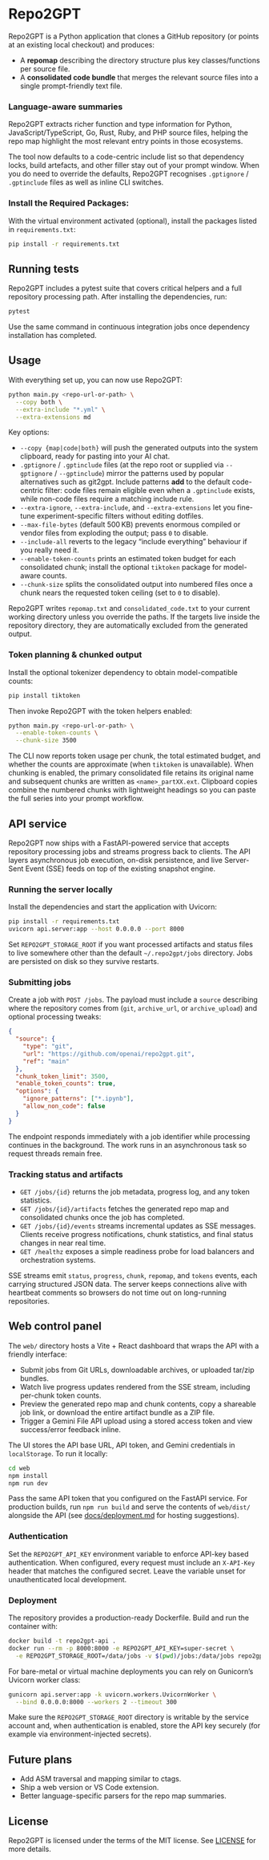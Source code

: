 # Repo2GPT
Repo2GPT is a Python application that clones a GitHub repository (or points at an existing local checkout) and produces:

- A **repomap** describing the directory structure plus key classes/functions per source file.
- A **consolidated code bundle** that merges the relevant source files into a single prompt-friendly text file.

### Language-aware summaries

Repo2GPT extracts richer function and type information for Python, JavaScript/TypeScript, Go, Rust, Ruby, and PHP source files, helping the repo map highlight the most relevant entry points in those ecosystems.

The tool now defaults to a code-centric include list so that dependency locks, build artefacts, and other filler stay out of your prompt window. When you do need to override the defaults, Repo2GPT recognises `.gptignore` / `.gptinclude` files as well as inline CLI switches.

### Install the Required Packages:

With the virtual environment activated (optional), install the packages listed in `requirements.txt`:

```bash
pip install -r requirements.txt
```

## Running tests

Repo2GPT includes a pytest suite that covers critical helpers and a full repository processing path. After installing the
dependencies, run:

```bash
pytest
```

Use the same command in continuous integration jobs once dependency installation has completed.

## Usage

With everything set up, you can now use Repo2GPT:

```bash
python main.py <repo-url-or-path> \
  --copy both \
  --extra-include "*.yml" \
  --extra-extensions md
```

Key options:

- `--copy {map|code|both}` will push the generated outputs into the system clipboard, ready for pasting into your AI chat.
- `.gptignore` / `.gptinclude` files (at the repo root or supplied via `--gptignore` / `--gptinclude`) mirror the patterns used by popular alternatives such as git2gpt. Include patterns **add** to the default code-centric filter: code files remain eligible even when a `.gptinclude` exists, while non-code files require a matching include rule.
- `--extra-ignore`, `--extra-include`, and `--extra-extensions` let you fine-tune experiment-specific filters without editing dotfiles.
- `--max-file-bytes` (default 500 KB) prevents enormous compiled or vendor files from exploding the output; pass `0` to disable.
- `--include-all` reverts to the legacy “include everything” behaviour if you really need it.
- `--enable-token-counts` prints an estimated token budget for each consolidated chunk; install the optional `tiktoken` package for model-aware counts.
- `--chunk-size` splits the consolidated output into numbered files once a chunk nears the requested token ceiling (set to `0` to disable).

Repo2GPT writes `repomap.txt` and `consolidated_code.txt` to your current working directory unless you override the paths. If the targets live inside the repository directory, they are automatically excluded from the generated output.

### Token planning & chunked output

Install the optional tokenizer dependency to obtain model-compatible counts:

```bash
pip install tiktoken
```

Then invoke Repo2GPT with the token helpers enabled:

```bash
python main.py <repo-url-or-path> \
  --enable-token-counts \
  --chunk-size 3500
```

The CLI now reports token usage per chunk, the total estimated budget, and whether the counts are approximate (when `tiktoken` is unavailable). When chunking is enabled, the primary consolidated file retains its original name and subsequent chunks are written as `<name>_partXX.ext`. Clipboard copies combine the numbered chunks with lightweight headings so you can paste the full series into your prompt workflow.

## API service

Repo2GPT now ships with a FastAPI-powered service that accepts repository processing jobs and streams progress back to clients. The API layers asynchronous job execution, on-disk persistence, and live Server-Sent Event (SSE) feeds on top of the existing snapshot engine.

### Running the server locally

Install the dependencies and start the application with Uvicorn:

```bash
pip install -r requirements.txt
uvicorn api.server:app --host 0.0.0.0 --port 8000
```

Set `REPO2GPT_STORAGE_ROOT` if you want processed artifacts and status files to live somewhere other than the default `~/.repo2gpt/jobs` directory. Jobs are persisted on disk so they survive restarts.

### Submitting jobs

Create a job with `POST /jobs`. The payload must include a `source` describing where the repository comes from (`git`, `archive_url`, or `archive_upload`) and optional processing tweaks:

```json
{
  "source": {
    "type": "git",
    "url": "https://github.com/openai/repo2gpt.git",
    "ref": "main"
  },
  "chunk_token_limit": 3500,
  "enable_token_counts": true,
  "options": {
    "ignore_patterns": ["*.ipynb"],
    "allow_non_code": false
  }
}
```

The endpoint responds immediately with a job identifier while processing continues in the background. The work runs in an asynchronous task so request threads remain free.

### Tracking status and artifacts

- `GET /jobs/{id}` returns the job metadata, progress log, and any token statistics.
- `GET /jobs/{id}/artifacts` fetches the generated repo map and consolidated chunks once the job has completed.
- `GET /jobs/{id}/events` streams incremental updates as SSE messages. Clients receive progress notifications, chunk statistics, and final status changes in near real time.
- `GET /healthz` exposes a simple readiness probe for load balancers and orchestration systems.

SSE streams emit `status`, `progress`, `chunk`, `repomap`, and `tokens` events, each carrying structured JSON data. The server keeps connections alive with heartbeat comments so browsers do not time out on long-running repositories.

## Web control panel

The `web/` directory hosts a Vite + React dashboard that wraps the API with a friendly interface:

- Submit jobs from Git URLs, downloadable archives, or uploaded tar/zip bundles.
- Watch live progress updates rendered from the SSE stream, including per-chunk token counts.
- Preview the generated repo map and chunk contents, copy a shareable job link, or download the entire artifact bundle as a ZIP file.
- Trigger a Gemini File API upload using a stored access token and view success/error feedback inline.

The UI stores the API base URL, API token, and Gemini credentials in `localStorage`. To run it locally:

```bash
cd web
npm install
npm run dev
```

Pass the same API token that you configured on the FastAPI service. For production builds, run `npm run build` and serve the contents of `web/dist/` alongside the API (see [docs/deployment.md](docs/deployment.md) for hosting suggestions).

### Authentication

Set the `REPO2GPT_API_KEY` environment variable to enforce API-key based authentication. When configured, every request must include an `X-API-Key` header that matches the configured secret. Leave the variable unset for unauthenticated local development.

### Deployment

The repository provides a production-ready Dockerfile. Build and run the container with:

```bash
docker build -t repo2gpt-api .
docker run --rm -p 8000:8000 -e REPO2GPT_API_KEY=super-secret \
  -e REPO2GPT_STORAGE_ROOT=/data/jobs -v $(pwd)/jobs:/data/jobs repo2gpt-api
```

For bare-metal or virtual machine deployments you can rely on Gunicorn’s Uvicorn worker class:

```bash
gunicorn api.server:app -k uvicorn.workers.UvicornWorker \
  --bind 0.0.0.0:8000 --workers 2 --timeout 300
```

Make sure the `REPO2GPT_STORAGE_ROOT` directory is writable by the service account and, when authentication is enabled, store the API key securely (for example via environment-injected secrets).

## Future plans

- Add ASM traversal and mapping similar to ctags.
- Ship a web version or VS Code extension.
- Better language-specific parsers for the repo map summaries.

## License

Repo2GPT is licensed under the terms of the MIT license. See [LICENSE](LICENSE) for more details.
